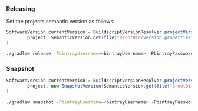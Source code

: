 ### Releasing 

Set the projects semantic version as follows:
```groovy
SoftwareVersion currentVersion = BuildscriptVersionResolver.projectVersion(
        project, SemanticVersion.get(file("$rootDir/version.properties"))
)
```

```bash
./gradlew release -PbintrayUsername=<bintrayUsername> -PbintrayPassword=<bintrayPassword> -PreleaseType=<MAJOR|MINOR|PATCH>

```

### Snapshot
```groovy
SoftwareVersion currentVersion = BuildscriptVersionResolver.projectVersion(
        project, new SnapshotVersion(SemanticVersion.get(file("$rootDir/version.properties")))
)
```

```bash
./gradlew snapshot -PbintrayUsername=<bintrayUsername> -PbintrayPassword=<bintrayPassword>
```
